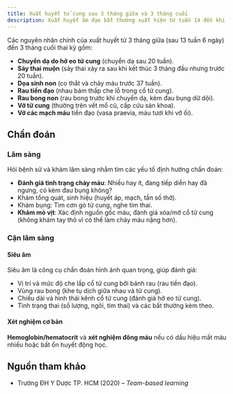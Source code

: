 ```yaml
---
title: Xuất huyết tử cung sau 3 tháng giữa và 3 tháng cuối
description: Xuất huyết âm đạo bất thường xuất hiện từ tuần 14 đến khi sinh, có thể là dấu hiệu của các biến chứng sản khoa đe dọa mẹ và thai nhi.
---
```


Các nguyên nhân chính của xuất huyết từ 3 tháng giữa (sau 13 tuần 6 ngày) đến 3 tháng cuối thai kỳ gồm:

- **Chuyển dạ do hở eo tử cung** (chuyển dạ sau 20 tuần).
- **Sảy thai muộn** (sảy thai xảy ra sau khi kết thúc 3 tháng đầu nhưng trước 20 tuần).
- **Dọa sinh non** (co thắt và chảy máu trước 37 tuần).
- **Rau tiền đạo** (nhau bám thấp che lỗ trong cổ tử cung).
- **Rau bong non** (rau bong trước khi chuyển dạ, kèm đau bụng dữ dội).
- **Vỡ tử cung** (thường trên vết mổ cũ, cấp cứu sản khoa).
- **Vỡ các mạch máu** tiền đạo (vasa praevia, máu tươi khi vỡ ối).

## Chẩn đoán

### Lâm sàng

Hỏi bệnh sử và khám lâm sàng nhằm tìm các yếu tố định hướng chẩn đoán:

- **Đánh giá tình trạng chảy máu**: Nhiều hay ít, đang tiếp diễn hay đã ngưng, có kèm đau bụng không?
- Khám tổng quát, sinh hiệu (huyết áp, mạch, tần số thở).
- Khám bụng: Tìm cơn gò tử cung, nghe tim thai.
- **Khám mỏ vịt**: Xác định nguồn gốc máu, đánh giá xóa/mở cổ tử cung (không khám tay thô vì có thể làm chảy máu nặng hơn).

### Cận lâm sàng

#### Siêu âm

Siêu âm là công cụ chẩn đoán hình ảnh quan trọng, giúp đánh giá:

- Vị trí và mức độ che lấp cổ tử cung bởi bánh rau (rau tiền đạo).
- Vùng rau bong (khe tụ dịch giữa nhau và tử cung).
- Chiều dài và hình thái kênh cổ tử cung (đánh giá hở eo tử cung).
- Tình trạng thai (số lượng, ngôi, tim thai) và các bất thường kèm theo.

#### Xét nghiệm cơ bản

**Hemoglobin/hematocrit** và **xét nghiệm đông máu** nếu có dấu hiệu mất máu nhiều hoặc bất ổn huyết động học.

## Nguồn tham khảo

- Trường ĐH Y Dược TP. HCM (2020) – _Team-based learning_
